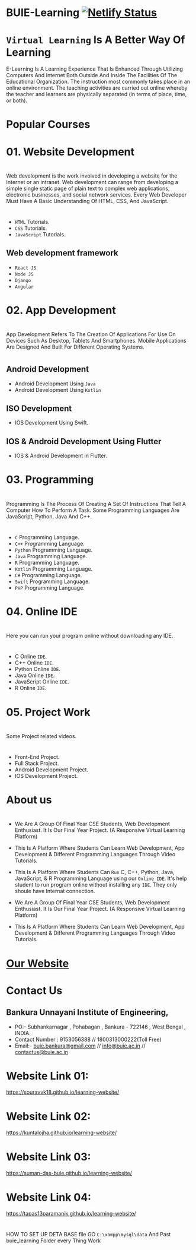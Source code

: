 # BUIE-Learning  [![Netlify Status](https://api.netlify.com/api/v1/badges/9dc4c89d-6e55-42b0-903e-e199e00cdf77/deploy-status)](https://app.netlify.com/sites/buie-learning/deploys)
#
# `Virtual Learning` Is A Better Way Of Learning
E-Learning Is A Learning Experience That Is Enhanced Through Utilizing Computers And
Internet Both Outside And Inside The Facilities Of The Educational Organization. The
instruction most commonly takes place in an online environment. The teaching activities
are carried out online whereby the teacher and learners are physically separated (in terms of place, time, or both).
#
# Popular Courses

# 01. Website Development
#
Web development is the work involved in developing a website for the Internet or
an intranet. Web development can range from developing a simple single static page of
plain text to complex web applications, electronic businesses, and social network services.
Every Web Developer Must Have A Basic Understanding Of HTML, CSS, And JavaScript.
#
- `HTML` Tutorials.
- `CSS` Tutorials.
- `JavaScript` Tutorials.
## Web development framework
- `React JS`
- `Node JS`
- `Django`
- `Angular`
#
# 02. App Development
#
App Development Refers To The Creation Of Applications For Use On Devices Such As Desktop, Tablets And Smartphones.
Mobile Applications Are Designed And Built For Different Operating Systems.
#
## Android Development
- Android Development Using `Java`
- Android Development Using `Kotlin`
## ISO Development
- IOS Development Using Swift.
## IOS & Android Development Using Flutter
- IOS & Android Development in Flutter.
#
# 03. Programming
#
Programming Is The Process Of Creating A Set Of Instructions That Tell A Computer How To Perform A Task.
Some Programming Languages Are JavaScript, Python, Java And C++.
#
- `C` Programming Language.
- `C++` Programming Language.
- `Python` Programming Language.
- `Java` Programming Language.
- `R` Programming Language.
- `Kotlin` Programming Language.
- `C#` Programming Language.
- `Swift` Programming Language.
- `PHP` Programming Language.
#
# 04. Online IDE
#
Here you can run your program online without downloading any IDE.
#
- C Online `IDE`.
- C++ Online `IDE`.
- Python Online `IDE`.
- Java Online `IDE`.
- JavaScript Online `IDE`.
- R Online `IDE`.
#
# 05. Project Work
#
Some Project related videos.
#
- Front-End Project.
- Full Stack Project.
- Android Development Project.
- IOS Development Project.
#
# About us
#
- We Are A Group Of Final Year CSE Students, Web Development Enthusiast. It Is Our Final Year Project. (A Responsive Virtual Learning Platform)

- This Is A Platform Where Students Can Learn Web Development, App Development & Different Programming Languages Through Video Tutorials.

- This Is A Platform Where Students Can `Run` C, C++, Python, Java, JavaScript, & R Programming Language using our `Online IDE`. It's help student to run program online without installing any `IDE`. They only shoule have Internat connection.

- We Are A Group Of Final Year CSE Students, Web Development Enthusiast. It Is Our Final Year Project. (A Responsive Virtual Learning Platform)

- This Is A Platform Where Students Can Learn Web Development, App Development & Different Programming Languages Through Video Tutorials.
#
# [Our Website](https://buie-learning.netlify.app/)
#
# Contact Us
## Bankura Unnayani Institute of Engineering,
- PO:- Subhankarnagar , Pohabagan , Bankura - 722146 , West Bengal , INDIA.
- Contact Number	:	9153056388  //  1800313000222(Toll Free)
- Email:- buie.bankura@gmail.com // info@buie.ac.in // contactus@buie.ac.in
#
# Website Link 01:
https://souravvk18.github.io/learning-website/
# Website Link 02:
https://kuntalojha.github.io/learning-website/
# Website Link 03:
https://suman-das-buie.github.io/learning-website/
# Website Link 04:
https://tapas13paramanik.github.io/learning-website/
#

HOW TO SET UP DETA BASE file
GO ```C:\xampp\mysql\data``` And Past buie_learning Folder every Thing Work
